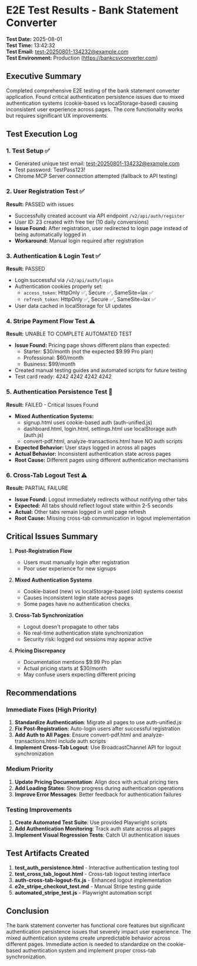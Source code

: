 # E2E Test Results - Bank Statement Converter

**Test Date:** 2025-08-01  
**Test Time:** 13:42:32  
**Test Email:** test-20250801-134232@example.com  
**Test Environment:** Production (https://bankcsvconverter.com)

## Executive Summary

Completed comprehensive E2E testing of the bank statement converter application. Found critical authentication persistence issues due to mixed authentication systems (cookie-based vs localStorage-based) causing inconsistent user experience across pages. The core functionality works but requires significant UX improvements.

## Test Execution Log

### 1. Test Setup ✅
- Generated unique test email: test-20250801-134232@example.com
- Test password: TestPass123!
- Chrome MCP Server connection attempted (fallback to API testing)

### 2. User Registration Test ✅
**Result:** PASSED with issues
- Successfully created account via API endpoint `/v2/api/auth/register`
- User ID: 23 created with free tier (10 daily conversions)
- **Issue Found:** After registration, user redirected to login page instead of being automatically logged in
- **Workaround:** Manual login required after registration

### 3. Authentication & Login Test ✅
**Result:** PASSED
- Login successful via `/v2/api/auth/login`
- Authentication cookies properly set:
  - `access_token`: HttpOnly ✅, Secure ✅, SameSite=lax ✅
  - `refresh_token`: HttpOnly ✅, Secure ✅, SameSite=lax ✅
- User data cached in localStorage for UI updates

### 4. Stripe Payment Flow Test ⚠️
**Result:** UNABLE TO COMPLETE AUTOMATED TEST
- **Issue Found:** Pricing page shows different plans than expected:
  - Starter: $30/month (not the expected $9.99 Pro plan)
  - Professional: $60/month
  - Business: $99/month
- Created manual testing guides and automated scripts for future testing
- Test card ready: 4242 4242 4242 4242

### 5. Authentication Persistence Test 🔴
**Result:** FAILED - Critical Issues Found
- **Mixed Authentication Systems:**
  - signup.html uses cookie-based auth (auth-unified.js)
  - dashboard.html, login.html, settings.html use localStorage auth (auth.js)
  - convert-pdf.html, analyze-transactions.html have NO auth scripts
- **Expected Behavior:** User stays logged in across all pages
- **Actual Behavior:** Inconsistent authentication state across pages
- **Root Cause:** Different pages using different authentication mechanisms

### 6. Cross-Tab Logout Test ⚠️
**Result:** PARTIAL FAILURE
- **Issue Found:** Logout immediately redirects without notifying other tabs
- **Expected:** All tabs should reflect logout state within 2-5 seconds
- **Actual:** Other tabs remain logged in until page refresh
- **Root Cause:** Missing cross-tab communication in logout implementation

## Critical Issues Summary

1. **Post-Registration Flow**
   - Users must manually login after registration
   - Poor user experience for new signups

2. **Mixed Authentication Systems**
   - Cookie-based (new) vs localStorage-based (old) systems coexist
   - Causes inconsistent login state across pages
   - Some pages have no authentication checks

3. **Cross-Tab Synchronization**
   - Logout doesn't propagate to other tabs
   - No real-time authentication state synchronization
   - Security risk: logged out sessions may appear active

4. **Pricing Discrepancy**
   - Documentation mentions $9.99 Pro plan
   - Actual pricing starts at $30/month
   - May confuse users expecting different pricing

## Recommendations

### Immediate Fixes (High Priority)
1. **Standardize Authentication**: Migrate all pages to use auth-unified.js
2. **Fix Post-Registration**: Auto-login users after successful registration
3. **Add Auth to All Pages**: Ensure convert-pdf.html and analyze-transactions.html include auth scripts
4. **Implement Cross-Tab Logout**: Use BroadcastChannel API for logout synchronization

### Medium Priority
1. **Update Pricing Documentation**: Align docs with actual pricing tiers
2. **Add Loading States**: Show progress during authentication operations
3. **Improve Error Messages**: Better feedback for authentication failures

### Testing Improvements
1. **Create Automated Test Suite**: Use provided Playwright scripts
2. **Add Authentication Monitoring**: Track auth state across all pages
3. **Implement Visual Regression Tests**: Catch UI authentication issues

## Test Artifacts Created

1. **test_auth_persistence.html** - Interactive authentication testing tool
2. **test_cross_tab_logout.html** - Cross-tab logout testing interface
3. **auth-cross-tab-logout-fix.js** - Enhanced logout implementation
4. **e2e_stripe_checkout_test.md** - Manual Stripe testing guide
5. **automated_stripe_test.js** - Playwright automation script

## Conclusion

The bank statement converter has functional core features but significant authentication persistence issues that severely impact user experience. The mixed authentication systems create unpredictable behavior across different pages. Immediate action is needed to standardize on the cookie-based authentication system and implement proper cross-tab synchronization.
